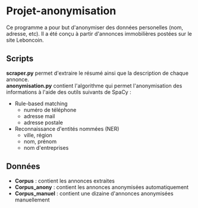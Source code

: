 # Projet-anonymisation
Ce programme a pour but d'anonymiser des données personelles (nom, adresse, etc). Il a été conçu à partir d'annonces immobilières postées sur le site Leboncoin.

## Scripts
**scraper.py** permet d'extraire le résumé ainsi que la description de chaque annonce.<br>
**anonymisation.py** contient l'algorithme qui permet l'anonymisation des informations à l'aide des outils suivants de SpaCy :
* Rule-based matching
  * numéro de téléphone
  * adresse mail
  * adresse postale
* Reconnaissance d'entités nommées (NER)
  * ville, région
  * nom, prénom
  * nom d'entreprises

## Données
* **Corpus** : contient les annonces extraites
* **Corpus_anony** : contient les annonces anonymisées automatiquement
* **Corpus_manuel** : contient une dizaine d'annonces anonymisées manuellement

